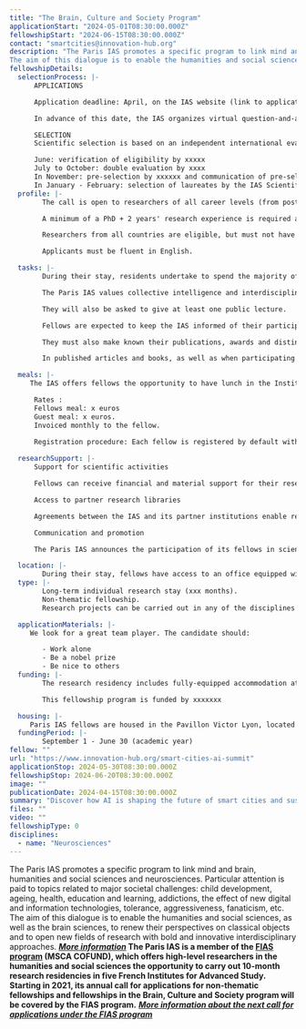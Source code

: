```yaml
---
title: "The Brain, Culture and Society Program"
applicationStart: "2024-05-01T08:30:00.000Z"
fellowshipStart: "2024-06-15T08:30:00.000Z"
contact: "smartcities@innovation-hub.org"
description: "The Paris IAS promotes a specific program to link mind and brain, humanities and social sciences and neurosciences. Particular attention is paid to topics related to major societal challenges: child development, ageing, health, education and learning, addictions, the effect of new digital and information technologies, tolerance, aggressiveness, fanaticism, etc.
The aim of this dialogue is to enable the humanities and social sciences, as well as the brain sciences, to renew their perspectives on classical objects and to open new fields of research with bold and innovative interdisciplinary approaches."
fellowshipDetails:
  selectionProcess: |-
      APPLICATIONS

      Application deadline: April, on the IAS website (link to application platform).</p>

      In advance of this date, the IAS organizes virtual question-and-answer sessions for Parisian researchers wishing to invite their colleagues, and for international researchers wishing to send in their applications.

      SELECTION
      Scientific selection is based on an independent international evaluation.

      June: verification of eligibility by xxxxx
      July to October: double evaluation by xxxx
      In November: pre-selection by xxxxxx and communication of pre-selection results 
      In January - February: selection of laureates by the IAS Scientific Advisory Board and communication of results.
  profile: |-
        The call is open to researchers of all career levels (from postdoctoral to senior researcher).

        A minimum of a PhD + 2 years' research experience is required at the time of application. Exceptions are possible for researchers with a Master's degree + 6 years' full-time research experience after graduation (doctoral training will not be taken into account in calculating experience).

        Researchers from all countries are eligible, but must not have spent more than 12 months in France in the three years preceding the application deadline.

        Applicants must be fluent in English.

  tasks: |-
        During their stay, residents undertake to spend the majority of their time in Paris and to participate in scientific exchanges within the Institute.

        The Paris IAS values collective intelligence and interdisciplinarity. Resident researchers are therefore expected to contribute actively to discussions and the common life of the Institute, during the compulsory weekly internal seminar at which a researcher presents his or her research, at communal lunches, at the monthly Tuesday Wine & Conversation get-togethers, and beyond.

        They will also be asked to give at least one public lecture.

        Fellows are expected to keep the IAS informed of their participation in conferences, seminars and external scientific events.

        They must also make known their publications, awards and distinctions, etc.

        In published articles and books, as well as when participating in scientific events outside the Institute, they must mention their status as IAS fellows.

  meals: |-
     The IAS offers fellows the opportunity to have lunch in the Institute's canteen from Monday to Friday. It is also possible (and strongly encouraged) to invite researchers from outside the Institute to lunch in order to foster exchanges and discussions with the Parisian scientific community.

      Rates :
      Fellows meal: x euros
      Guest meal: x euros.
      Invoiced monthly to the fellow.

      Registration procedure: Each fellow is registered by default with the catering service from Monday to Friday. For obvious reasons of waste reduction, any forecast absence must be notified one week before the date of the meal not taken. Meals not taken and not notified in advance will be billed.
 
  researchSupport: |-
      Support for scientific activities

      Fellows can receive financial and material support for their research work and activities. This includes in particular the organization of scientific events (study days, conferences,...), doctoral training and workshops with non-academic collaborators or audiences, as well as the translation and publication of texts.

      Access to partner research libraries

      Agreements between the IAS and its partner institutions enable residents to benefit from privileged access and extended lending rights in the main Parisian libraries from the moment of their arrival (link to the booklet bibliotheque de genevieve in pdf to download).

      Communication and promotion

      The Paris IAS announces the participation of its fellows in scientific events and their publications on its website and in its monthly newsletter. Each fellow also has a dedicated page on the IAS website, as well as those of its partners Netias and Ubias, giving a brief description of his or her background and research project.

  location: |-
        During their stay, fellows have access to an office equipped with a computer, Internet access and printing facilities, as well as meeting space, on the IAS premises at the Hôtel de Lauzun
  type: |-
        Long-term individual research stay (xxx months).
        Non-thematic fellowship.
        Research projects can be carried out in any of the disciplines and themes of the HSS. The choice of theme is left entirely up to the researcher, on condition that he or she responds to the problematic through fundamental research or cross-sectoral collaborative projects (involving non-academic players: the world of politics, business, associations, etc.).

  applicationMaterials: |-
     We look for a great team player. The candidate should:

        - Work alone
        - Be a nobel prize
        - Be nice to others
  funding: |-
        The research residency includes fully-equipped accommodation at the CIUP in Paris, a living allowance (xxxxx euros per month), social security coverage, a research and training budget (to be determined on a case-by-case basis), and travel expenses to and from the researchers' home institutions at the start and end of the residency.

        This fellowship program is funded by xxxxxxx

  housing: |-
     Paris IAS fellows are housed in the Pavillon Victor Lyon, located in the heart of the Cité internationale universitaire de Paris. The residence can accommodate researchers and their families(+ link).
  fundingPeriod: |-
        September 1 - June 30 (academic year)
fellow: ""
url: "https://www.innovation-hub.org/smart-cities-ai-summit"
applicationStop: 2024-05-30T08:30:00.000Z
fellowshipStop: 2024-06-20T08:30:00.000Z
image: ""
publicationDate: 2024-04-15T08:30:00.000Z
summary: "Discover how AI is shaping the future of smart cities and sustainable urban living."
files: ""
video: ""
fellowshipType: 0
disciplines:
  - name: "Neurosciences"
---
```

The Paris IAS promotes a specific program to link mind and brain, humanities and social sciences and neurosciences. Particular attention is paid to topics related to major societal challenges: child development, ageing, health, education and learning, addictions, the effect of new digital and information technologies, tolerance, aggressiveness, fanaticism, etc.
The aim of this dialogue is to enable the humanities and social sciences, as well as the brain sciences, to renew their perspectives on classical objects and to open new fields of research with bold and innovative interdisciplinary approaches.
**[*More information*](https://www.paris-iea.fr/en/events-feed/22964-brain-culture-and-society-program)
The Paris IAS is a member of the [FIAS program](https://www.fias-fp.eu/) (MSCA COFUND), which offers high-level researchers in the humanities and social sciences the opportunity to carry out 10-month research residencies in five French Institutes for Advanced Study. Starting in 2021, its annual call for applications for non-thematic fellowships and fellowships in the Brain, Culture and Society program will be covered by the FIAS program.**
[***More information about the next call for applications under the FIAS program***](https://www.paris-iea.fr/en/apply/calls-for-applications)